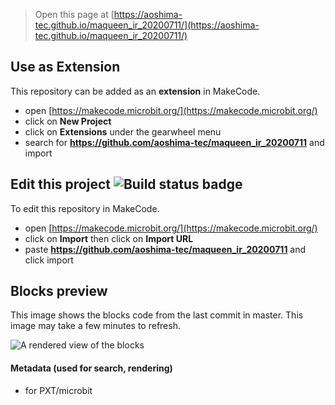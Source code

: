 
> Open this page at [https://aoshima-tec.github.io/maqueen_ir_20200711/](https://aoshima-tec.github.io/maqueen_ir_20200711/)

## Use as Extension

This repository can be added as an **extension** in MakeCode.

* open [https://makecode.microbit.org/](https://makecode.microbit.org/)
* click on **New Project**
* click on **Extensions** under the gearwheel menu
* search for **https://github.com/aoshima-tec/maqueen_ir_20200711** and import

## Edit this project ![Build status badge](https://github.com/aoshima-tec/maqueen_ir_20200711/workflows/MakeCode/badge.svg)

To edit this repository in MakeCode.

* open [https://makecode.microbit.org/](https://makecode.microbit.org/)
* click on **Import** then click on **Import URL**
* paste **https://github.com/aoshima-tec/maqueen_ir_20200711** and click import

## Blocks preview

This image shows the blocks code from the last commit in master.
This image may take a few minutes to refresh.

![A rendered view of the blocks](https://github.com/aoshima-tec/maqueen_ir_20200711/raw/master/.github/makecode/blocks.png)

#### Metadata (used for search, rendering)

* for PXT/microbit
<script src="https://makecode.com/gh-pages-embed.js"></script><script>makeCodeRender("{{ site.makecode.home_url }}", "{{ site.github.owner_name }}/{{ site.github.repository_name }}");</script>
